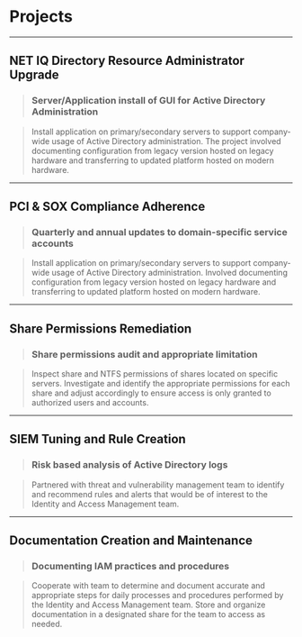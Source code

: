 # Projects

***

## NET IQ Directory Resource Administrator Upgrade
> ### Server/Application install of GUI for Active Directory Administration

> Install application on primary/secondary servers to support company-wide usage of Active Directory administration. The project involved documenting configuration from legacy version hosted on legacy hardware and transferring to updated platform hosted on modern hardware.

***

## PCI & SOX Compliance Adherence
> ### Quarterly and annual updates to domain-specific service accounts

> Install application on primary/secondary servers to support company-wide usage of Active Directory administration. Involved documenting configuration from legacy version hosted on legacy hardware and transferring to updated platform hosted on modern hardware.

***
 
## Share Permissions Remediation
> ### Share permissions audit and appropriate limitation

> Inspect share and NTFS permissions of shares located on specific servers. Investigate and identify the appropriate permissions for each share and adjust accordingly to ensure access is only granted to authorized users and accounts.

***

## SIEM Tuning and Rule Creation
> ### Risk based analysis of Active Directory logs

> Partnered with threat and vulnerability management team to identify and recommend rules and alerts that would be of interest to the Identity and Access Management team.

***

## Documentation Creation and Maintenance
> ### Documenting IAM practices and procedures

> Cooperate with team to determine and document accurate and appropriate steps for daily processes and procedures performed by the Identity and Access Management team. Store and organize documentation in a designated share for the team to access as needed.